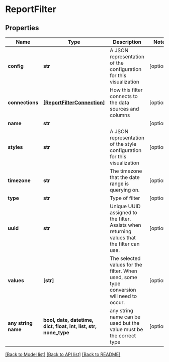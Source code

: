 # ReportFilter


## Properties
Name | Type | Description | Notes
------------ | ------------- | ------------- | -------------
**config** | **str** | A JSON representation of the configuration for this visualization | [optional] 
**connections** | [**[ReportFilterConnection]**](ReportFilterConnection.md) | How this filter connects to the data sources and columns | [optional] 
**name** | **str** |  | [optional] 
**styles** | **str** | A JSON representation of the style configuration for this visualization | [optional] 
**timezone** | **str** | The timezone that the date range is querying on. | [optional] 
**type** | **str** | Type of filter | [optional] 
**uuid** | **str** | Unique UUID assigned to the filter.  Assists when returning values that the filter can use. | [optional] 
**values** | **[str]** | The selected values for the filter.  When used, some type conversion will need to occur. | [optional] 
**any string name** | **bool, date, datetime, dict, float, int, list, str, none_type** | any string name can be used but the value must be the correct type | [optional]

[[Back to Model list]](../README.md#documentation-for-models) [[Back to API list]](../README.md#documentation-for-api-endpoints) [[Back to README]](../README.md)


